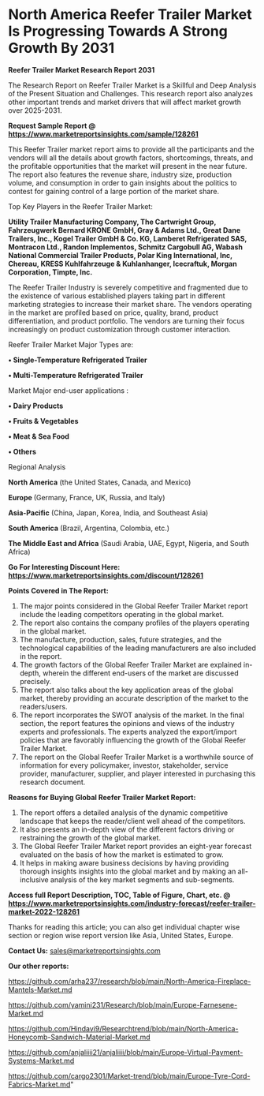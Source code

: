 # North America Reefer Trailer Market Is Progressing Towards A Strong Growth By 2031

<strong>Reefer Trailer Market Research Report 2031</strong>

The Research Report on Reefer Trailer Market is a Skillful and Deep Analysis of the Present Situation and Challenges. This research report also analyzes other important trends and market drivers that will affect market growth over 2025-2031.

<strong>Request Sample Report @ <a href=https://www.marketreportsinsights.com/sample/128261>https://www.marketreportsinsights.com/sample/128261</a></strong>

This Reefer Trailer market report aims to provide all the participants and the vendors will all the details about growth factors, shortcomings, threats, and the profitable opportunities that the market will present in the near future. The report also features the revenue share, industry size, production volume, and consumption in order to gain insights about the politics to contest for gaining control of a large portion of the market share.

Top Key Players in the Reefer Trailer Market:

<strong>Utility Trailer Manufacturing Company, The Cartwright Group, Fahrzeugwerk Bernard KRONE GmbH, Gray & Adams Ltd., Great Dane Trailers, Inc., Kogel Trailer GmbH & Co. KG, Lamberet Refrigerated SAS, Montracon Ltd., Randon Implementos, Schmitz Cargobull AG, Wabash National Commercial Trailer Products, Polar King International, Inc, Chereau, KRESS Kuhlfahrzeuge & Kuhlanhanger, Icecraftuk, Morgan Corporation, Timpte, Inc.</strong>

The Reefer Trailer Industry is severely competitive and fragmented due to the existence of various established players taking part in different marketing strategies to increase their market share. The vendors operating in the market are profiled based on price, quality, brand, product differentiation, and product portfolio. The vendors are turning their focus increasingly on product customization through customer interaction.

Reefer Trailer Market Major Types are:

<strong>• Single-Temperature Refrigerated Trailer

• Multi-Temperature Refrigerated Trailer</strong>

Market Major end-user applications :

<strong>• Dairy Products

• Fruits & Vegetables

• Meat & Sea Food

• Others</strong>

Regional Analysis

</u><strong><b>North America</b></strong> (the United States, Canada, and Mexico)

<strong><b>Europe </b></strong>(Germany, France, UK, Russia, and Italy)

<strong><b>Asia-Pacific</b></strong> (China, Japan, Korea, India, and Southeast Asia)

<strong><b>South America</b></strong> (Brazil, Argentina, Colombia, etc.)

<strong><b>The Middle East and Africa</b></strong> (Saudi Arabia, UAE, Egypt, Nigeria, and South Africa)

<strong>Go For Interesting Discount Here: <a href=https://www.marketreportsinsights.com/discount/128261>https://www.marketreportsinsights.com/discount/128261</a></strong>

<strong>Points Covered in The Report:</strong>
<ol>
  <li>The major points considered in the Global Reefer Trailer Market report include the leading competitors operating in the global market.</li>
  <li>The report also contains the company profiles of the players operating in the global market.</li>
  <li>The manufacture, production, sales, future strategies, and the technological capabilities of the leading manufacturers are also included in the report.</li>
  <li>The growth factors of the Global Reefer Trailer Market are explained in-depth, wherein the different end-users of the market are discussed precisely.</li>
  <li>The report also talks about the key application areas of the global market, thereby providing an accurate description of the market to the readers/users.</li>
  <li>The report incorporates the SWOT analysis of the market. In the final section, the report features the opinions and views of the industry experts and professionals. The experts analyzed the export/import policies that are favorably influencing the growth of the Global Reefer Trailer Market.</li>
  <li>The report on the Global Reefer Trailer Market is a worthwhile source of information for every policymaker, investor, stakeholder, service provider, manufacturer, supplier, and player interested in purchasing this research document.</li>
</ol>
<strong>Reasons for Buying Global Reefer Trailer Market Report:</strong>

<ol>
  <li>The report offers a detailed analysis of the dynamic competitive landscape that keeps the reader/client well ahead of the competitors.</li>
  <li>It also presents an in-depth view of the different factors driving or restraining the growth of the global market.</li>
  <li>The Global Reefer Trailer Market report provides an eight-year forecast evaluated on the basis of how the market is estimated to grow.</li>
  <li>It helps in making aware business decisions by having providing thorough insights insights into the global market and by making an all-inclusive analysis of the key market segments and sub-segments.</li>
</ol>
<strong>Access full Report Description, TOC, Table of Figure, Chart, etc. @ <a href=https://www.marketreportsinsights.com/industry-forecast/reefer-trailer-market-2022-128261>https://www.marketreportsinsights.com/industry-forecast/reefer-trailer-market-2022-128261</a></strong>


Thanks for reading this article; you can also get individual chapter wise section or region wise report version like Asia, United States, Europe.

<strong>Contact Us:</strong>
sales@marketreportsinsights.com

<strong>Our other reports:</strong>

<a href=https://github.com/arha237/research/blob/main/North-America-Fireplace-Mantels-Market.md>https://github.com/arha237/research/blob/main/North-America-Fireplace-Mantels-Market.md</a>

<a href=https://github.com/yamini231/Research/blob/main/Europe-Farnesene-Market.md>https://github.com/yamini231/Research/blob/main/Europe-Farnesene-Market.md</a>

<a href=https://github.com/Hindavi9/Researchtrend/blob/main/North-America-Honeycomb-Sandwich-Material-Market.md>https://github.com/Hindavi9/Researchtrend/blob/main/North-America-Honeycomb-Sandwich-Material-Market.md</a>

<a href=https://github.com/anjaliiii21/anjaliiii/blob/main/Europe-Virtual-Payment-Systems-Market.md>https://github.com/anjaliiii21/anjaliiii/blob/main/Europe-Virtual-Payment-Systems-Market.md</a>

<a href=https://github.com/cargo2301/Market-trend/blob/main/Europe-Tyre-Cord-Fabrics-Market.md>https://github.com/cargo2301/Market-trend/blob/main/Europe-Tyre-Cord-Fabrics-Market.md</a>"

